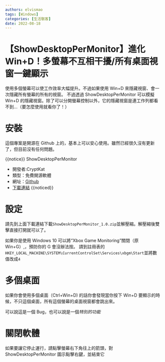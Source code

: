 ```yaml
---
authors: elvismao
tags: [Windows]
categories: [生活駭客]
date: 2022-08-18
---
```


# 【ShowDesktopPerMonitor】進化 Win+D！多螢幕不互相干擾/所有桌面視窗一鍵顯示

使用多個螢幕可以使工作效率大幅提升。不過如果使用 Win+D 來隱藏視窗、會一次隱藏所有螢幕的所有的視窗。
不過透過 ShowDesktopPerMonitor 可以模擬 Win+D 的隱藏視窗。除了可以分開螢幕控制以外，它的隱藏視窗是連工作列都看不到...（要怎麼使用就看你了！）

# 安裝

這個專案是開源在 Github 上的，基本上可以安心使用。雖然已經很久沒有更新了，但目前沒有任何問題。

{{notice}}
ShowDesktopPerMonitor

- 開發者:CryptKat
- 類型：免費開源軟體
- 網址：[Github](https://github.com/CryptKat/ShowDesktopPerMonitor/)
- [下載連結](https://github.com/CryptKat/ShowDesktopPerMonitor/releases/tag/1.0)
  {{noticed}}

# 設定

請先到上面下載連結下載`ShowDesktopPerMonitor_1.0.zip`並解壓縮。解壓縮後雙擊直接打開就可以了。

如果你是使用 Windows 10 可以將“Xbox Game Monitoring”關閉（原 Win+G）,，預防你的 G 會沒辦法按。
請到註冊表的`HKEY_LOCAL_MACHINE\SYSTEM\CurrentControlSet\Services\xbgm\Start`並將數值改成`4`

# 多個桌面

如果你會使用多個桌面（Ctrl+Win+D) 的話你會發現當你按下 Win+D 要顯示的時候，不只這個桌面，所有這個螢幕的桌面視窗都會跳出來。

可以說這是一個 Bug，也可以說是一個*特別的功能*

# 關閉軟體

如果要讓它停止運行，請點擊螢幕右下角往上的箭頭，對 ShowDesktopPerMonitor 圖示點擊右鍵，並結束它
